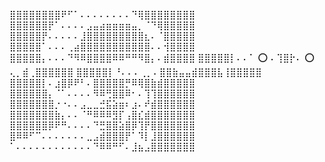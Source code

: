 ⣿⣿⣿⣿⣿⣿⣿⣿⠟⠋⠁⠄⠄⠄⠄⠄⠄⠄⠄⠙⢿⣿⣿⣿⣿⣿⣿⣿⣿
⣿⣿⣿⣿⣿⣿⡟⠁⠄⠄⠄⠄⣠⣤⣴⣶⣶⣶⣶⣤⡀⠈⠙⢿⣿⣿⣿⣿⣿
⣿⣿⣿⣿⣿⡟⠄⠄⠄⠄⠄⣸⣿⣿⣿⣿⣿⣿⣿⣿⣿⣆⠄⠈⣿⣿⣿⣿⣿
⣿⣿⣿⣿⣿⠁⠄⠄⠄⢀⣴⣿⣿⣿⣿⣿⣿⣿⣿⣿⣿⣿⠄⠄⢺⣿⣿⣿⣿
⣿⣿⣿⣿⣿⡄⠄⠄⠄⠙⠻⠿⣿⣿⣿⣿⠿⠿⠛⠛⠻⣿⡄⠄⣾⣿⣿⣿⣿
⣿⣿⣿⣿⣿⡇⠄⠄⠁ ⭕ ⠄⢹⣿⡗⠄ ⭕ ⢄⡀⣾⢀⣿⣿⣿⣿⣿⣿
⣿⣿⣿⣿⣿⡇⠘⠄⠄⠄⢀⡀⠄⣿⣿⣷⣤⣤⣾⣿⣿⣿⣧⢸⣿⣿⣿⣿⣿
⣿⣿⣿⣿⣿⡇⠄⣰⣿⡿⠟⠃⠄⣿⣿⣿⣿⣿⡛⠿⢿⣿⣷⣾⣿⣿⣿⣿⣿
⣿⣿⣿⣿⣿⣿⡄⠈⠁⠄⠄⠄⠄⠻⠿⢛⣿⣿⠿⠂⠄⢹⢹⣿⣿⣿⣿⣿⣿
⣿⣿⣿⣿⣿⣿⣿⡐⠐⠄⠄⣠⣀⣀⣚⣯⣵⣶⠆⣰⠄⠞⣾⣿⣿⣿⣿⣿⣿
⣿⣿⣿⣿⣿⣿⣿⣷⡄⠄⠄⠈⠛⠿⠿⠿⣻⡏⢠⣿⣎⣾⣿⣿⣿⣿⣿⣿⣿
⣿⣿⣿⣿⣿⣿⡿⠟⠛⠄⠄⠄⠄⠙⣛⣿⣿⣵⣿⡿⢹⡟⣿⣿⣿⣿⣿⣿⣿
⣿⠿⠿⠋⠉⠄⠄⠄⠄⠄⠄⠄⣀⣠⣾⣿⣿⣿⡟⠁⠹⡇⣸⣿⣿⣿⣿⣿⣿
⠁⠄⠄⠄⠄⠄⠄⠄⠄⠄⠄⠄⠄⠙⠿⠿⠛⠋⠄⣸⣦⣠⣿⣿⣿⣿⣿⣿⣿
